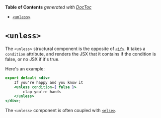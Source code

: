 <!-- START doctoc generated TOC please keep comment here to allow auto update -->
<!-- DON'T EDIT THIS SECTION, INSTEAD RE-RUN doctoc TO UPDATE -->
**Table of Contents**  *generated with [DocToc](https://github.com/thlorenz/doctoc)*

- [`<unless>`](#unless)

<!-- END doctoc generated TOC please keep comment here to allow auto update -->

# `<unless>`

The `<unless>` structural component is the opposite of [`<if>`](./if.md). It takes a `condition` attribute, and renders the JSX that it contains if the condition is false, or no JSX if it's true.

Here's an example:

```jsx
export default <div>
    If you're happy and you know it
    <unless condition={ false }>
        clap you're hands
    </unless>
</div>;
```

The `<unless>` component is often coupled with [`<else>`](./else.md).
